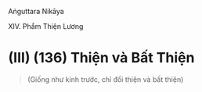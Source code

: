Aṅguttara Nikāya

XIV. Phẩm Thiện Lương

# (III) (136) Thiện và Bất Thiện

> (Giống như kinh trước, chỉ đổi thiện và bất thiện)

